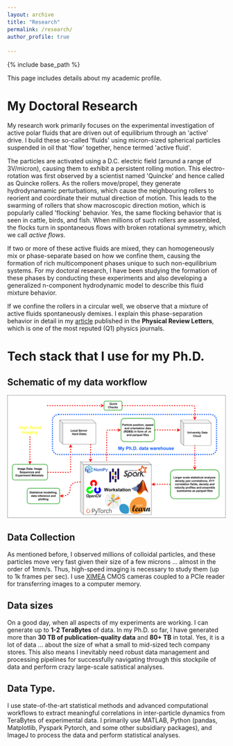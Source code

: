 ```yaml
---
layout: archive
title: "Research"
permalink: /research/
author_profile: true

---
```


{% include base_path %}

This page includes details about my academic profile.  

# My Doctoral Research

My research work primarily focuses on the experimental investigation of active polar fluids that are driven out of equilibrium through an 'active' drive. I build these so-called 'fluids' using micron-sized spherical particles suspended in oil that 'flow' together, hence termed 'active fluid'. 
<br>
<p>The particles are activated using a D.C. electric field (around a range of 3V/micron), causing them to exhibit a persistent rolling motion. This electro-rotation was first observed by a scientist named 'Quincke' and hence called as Quincke rollers. As the rollers move/propel, they generate hydrodynamamic perturbations, which cause the neighbouring rollers to reorient and coordinate their mutual direction of motion. This leads to the swarming of rollers that show macroscopic direction motion, which is popularly called 'flocking' behavior. Yes, the same flocking behavior that is seen in cattle, birds, and fish. When millions of such rollers are assembled, the flocks turn in spontaneous flows with broken rotational symmetry, which we call <I>active flows</I>. 
</p> 
<!..... Add some of the videos here ..... ask alex .... >

<p>
If two or more of these active fluids are mixed, they can homogeneously mix or phase-separate based on how we confine them, causing the formation of rich multicomponent phases unique to such non-equilibrium systems. For my doctoral research, I have been studying the formation of these phases by conducting these experiments and also developing a generalized n-component hydrodynamic model to describe this fluid mixture behavior. 
</p>

<p>
If we confine the rollers in a circular well, we observe that a mixture of active fluids spontaneously demixes. I explain this phase-separation behavior in detail in my <a href = 'https://journals.aps.org/prl/abstract/10.1103/PhysRevLett.131.178304'>article</a> published in the <b>Physical Review Letters</b>, which is one of the most reputed (Q1) physics journals. 
</p>

# Tech stack that I use for my Ph.D.

## Schematic of my data workflow
<img src="/images/Research/PhD data flow.svg" alt="Price_m2_vs_year.png" >

## Data Collection
As mentioned before, I observed millions of colloidal particles, and these particles move very fast given their size of a few microns ... almost in the order of 1mm/s. Thus, high-speed imaging is necessary to study them (up to 1k frames per sec). I use <a href = 'https://www.ximea.com/'> XIMEA</a> CMOS cameras coupled to a PCIe reader for transferring images to a computer memory.  

## Data sizes
On a good day, when all aspects of my experiments are working. I can generate up to <b> 1-2 TeraBytes</b> of data.
In my Ph.D. so far, I have generated more than <b>30 TB of publication-quality data</b> and <b>80+ TB</b> in total. Yes, it is a lot of data ... about the size of what a small to mid-sized tech company stores. This also means I inevitably need robust data management and processing pipelines for successfully navigating through this stockpile of data and perform crazy large-scale satistical analyses. 

## Data Type.
I use state-of-the-art statistical methods and advanced computational workflows to extract meaningful correlations in inter-particle dynamics from TeraBytes of experimental data.  I primarily use MATLAB, Python (pandas, Matplotlib, Pyspark Pytorch, and some other subsidiary packages), and ImageJ to process the data and perform statistical analyses. 

